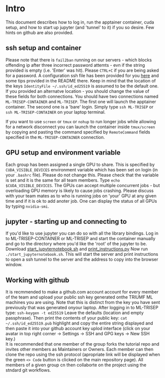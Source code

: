 # Intro
This document describes how to log in, run the apptainer container, cuda setup, and how to start up jupyter (and 'tunnel' to it) if you so desire. Few hints on github are also provided.

## ssh setup and container

Please note that there is ```fail2ban``` running on our servers - which blocks offending ip after three incorrect password attemts - evn if the string provided is empty (i.e. 'Enter' was hit). Please ```CTRL+C``` if you are being asked for a password.
A configuration ssh file has been provided for you [here](https://github.com/wfedorko/TRISEP_2025_ssh_config) and some tips provided in the README there. Keep in mind that the location of the keys ```IdentityFile ~/.ssh/id_ed25519``` is assumed to be the default one. If you provided an alternatve location - you should change the value of these fields for both connections. 
You should have two connections named ```ML-TRISEP-CONTAINER``` and ```ML-TRISEP```. The first one will launch the apptainer container. The second one is a 'bare' login. Simply type ```ssh ML-TRISEP``` or ```ssh ML-TRISEP-CONTAINER``` on your laptop terminal.

If you want to use ```screen``` or ```tmux``` or ```nohup``` to run longer jobs while allowing for a network disconnect you can launch the container inside ```tmux/screen``` by copying and pasting the command specified by ```RemoteCommand``` fields specified in the ```ML-TRISEP-CONTAINER``` connection. 

## GPU setup and environment variable

Each group has been assigned a single GPU to share. This is specified by ```CUDA_VISIBLE_DEVICES``` environment variable which has been set on login (in your ```.bashrc``` file). Please do not change this. Please check that the variable is set and it is the same for all team members. Type ```echo $CUDA_VISIBLE_DEVICES```. The GPUs can accept multiple concurrent jobs - but overloading GPU memory is likely to cause jobs crashing. Please discuss with your team mates as to who is running jobs on 'your' GPU at any given time and if it is ok to add anoter job. One can display the status of all GPUs by typing ```nvidia-smi```.

## jupyter - starting up and connecting to
If you'd like to use jupyter you can do so with all the library bindings. Log in to ML-TRISEP-CONTAINER or ML-TRISEP and start the container manually and go to the directory where you'd like the 'root' of the jupyter to be. Download [start_jupyternotebook.sh](https://github.com/TRISEP-2025-ML-tutorials/Intro-notebooks/blob/main/start_jupyternotebook.sh) and [print_instructions.py](https://github.com/TRISEP-2025-ML-tutorials/Intro-notebooks/blob/main/print_instructions.py) Now run ```./start_jupyternotebook.sh```. This will start the server and print instructions to open a ssh tunnel to the server and the address to copy into the browser window.

## Working with github
It is recmmended to make a github.com account account for every member of the team and upload your public ssh key generated onthe TRIUMF ML machines you are using. Note that this is distinct from the key you have sent previously that was generated onyour laptop. After logging in to ML-TRISEP type:
```ssh-keygen -t ed25519```
Leave the defaults (location and empty passphrase).
Then print the contents of your public key:
```cat ~/.ssh/id_ed25519.pub```
highlight and copy the entire string displayed and then paste it into your github account key uplod interface (click on your avatar in top right corner -> Settings -> SSH and GPG keys -> New SSH key.)  
It is recommended that one member of the group forks the tutorial repo and invites other members as Maintainers or Owners. Each member can then clone the repo using the ssh protocol (apropriate link will be displayed when the green ```<> Code``` button is clicked on the main repository page). All members of a given group cn then collaborte on the project using the stndard git workflows.




